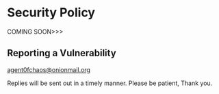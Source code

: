 # Security Policy

COMING SOON>>> 

## Reporting a Vulnerability

agent0fchaos@onionmail.org

Replies will be sent out in a timely manner. Please be patient, Thank you.
